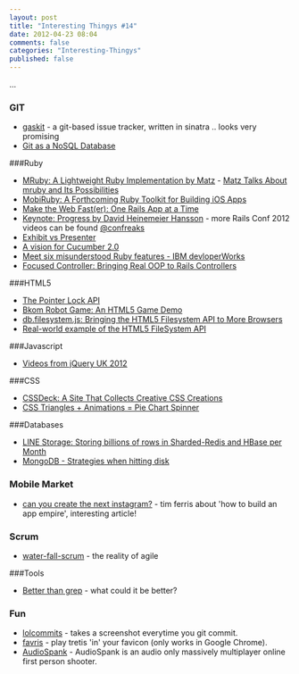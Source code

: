 ```yaml
---
layout: post
title: "Interesting Thingys #14"
date: 2012-04-23 08:04
comments: false
categories: "Interesting-Thingys"
published: false
---
```


...
<!-- More -->

### GIT
- [gaskit](https://github.com/bkeepers/gaskit) - a git-based issue tracker, written in sinatra .. looks very promising
- [Git as a NoSQL Database](http://speakerdeck.com/u/bkeepers/p/git-the-nosql-database)

###Ruby
- [MRuby: A Lightweight Ruby Implementation by Matz](https://github.com/mruby/mruby) - [Matz Talks About mruby and Its Possibilities](http://www.youtube.com/watch?v=n7XRYWclYDY)
- [MobiRuby: A Forthcoming Ruby Toolkit for Building iOS Apps](http://mobiruby.org/)
- [Make the Web Fast(er): One Rails App at a Time](http://www.igvita.com/slides/2012/railsconf-making-the-web-faster/#1)
- [Keynote: Progress by David Heinemeier Hansson](http://www.youtube.com/watch?v=VOFTop3AMZ8) - more Rails Conf 2012 videos can be found [@confreaks](http://confreaks.com/events/railsconf2012)
- [Exhibit vs Presenter](http://mikepackdev.com/blog_posts/31-exhibit-vs-presenter)
- [A vision for Cucumber 2.0](http://blog.mattwynne.net/2012/04/26/a-vision-for-cucumber-2-0/)
- [Meet six misunderstood Ruby features - IBM devloperWorks](http://www.ibm.com/developerworks/linux/library/os-sixrubyfeatures/index.html)
- [Focused Controller: Bringing Real OOP to Rails Controllers](https://github.com/jonleighton/focused_controller)

###HTML5
- [The Pointer Lock API](https://developer.mozilla.org/en/API/Pointer_Lock_API)
- [Bkom Robot Game: An HTML5 Game Demo](http://www.bkom.com/robotgame)
- [db.filesystem.js: Bringing the HTML5 Filesystem API to More Browsers](http://ericbidelman.tumblr.com/post/21649963613/idb-filesystem-js-bringing-the-html5-filesystem-api)
- [Real-world example of the HTML5 FileSystem API](http://www.adobe.com/devnet/html5/articles/real-world-example-html5-filesystem-api.html)

###Javascript
- [Videos from jQuery UK 2012](http://lanyrd.com/2012/jquery-uk/video/)

###CSS
- [CSSDeck: A Site That Collects Creative CSS Creations](http://cssdeck.com/)
- [CSS Triangles + Animations = Pie Chart Spinner](http://phuu.net/2012/05/01/html-css-only-spinner.html)

###Databases
- [LINE Storage: Storing billions of rows in Sharded-Redis and HBase per Month](http://tech.naver.jp/blog/?p=1420)
- [MongoDB - Strategies when hitting disk](http://www.colinhowe.co.uk/2012/apr/26/mongodb-strategies-when-hitting-disk/)

### Mobile Market
- [can you create the next instagram?](http://www.fourhourworkweek.com/blog/2012/04/22/how-to-build-an-app-empire-can-you-create-the-next-instagram/) - tim ferris about 'how to build an app empire', interesting article!

### Scrum
- [water-fall-scrum](http://sdt.bz/m/apparticle.aspx?id=36195) - the reality of agile

###Tools
- [Better than grep](http://betterthangrep.com) - what could it be better?

### Fun
- [lolcommits](https://github.com/mroth/lolcommits) - takes a screenshot everytime you git commit.
- [favris](http://favris.info/) - play tretis 'in' your favicon (only works in Google Chrome).
- [AudioSpank]( https://developer.mozilla.org/en-US/demos/detail/audiospank ) - AudioSpank is an audio only massively multiplayer online first person shooter.

